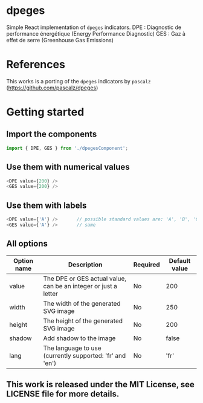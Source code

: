 # dpeges
Simple React implementation of `dpeges` indicators.
DPE : Diagnostic de performance énergétique (Energy Performance Diagnostic)
GES : Gaz à effet de serre (Greenhouse Gas Emissions)

# References
This works is a porting of the `dpeges` indicators by `pascalz` (https://github.com/pascalz/dpeges)

# Getting started
## Import the components
```javascript
import { DPE, GES } from './dpegesComponent';
```

## Use them with numerical values
```javascript
<DPE value={200} />
<GES value={200} />
```

## Use them with labels
```javascript
<DPE value={'A'} />       // possible standard values are: 'A', 'B', 'C', 'D', 'E', 'F'
<GES value={'A'} />       // same
```

## All options

Option name   | Description                                                     | Required | Default value
------------- | --------------------------------------------------------------- | -------- | -------------
value         | The DPE or GES actual value, can be an integer or just a letter | No       | 200 
width         | The width of the generated SVG image                            | No       | 250 
height        | The height of the generated SVG image                           | No       | 200 
shadow        | Add shadow to the image                                         | No       | false 
lang          | The language to use (currently supported: 'fr' and 'en')        | No       | 'fr' 


## This work is released under the MIT License, see LICENSE file for more details.
